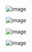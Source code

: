 

![image](https://github.com/Ojas13-git/jiffy-frontend-task/assets/79032848/8a14edac-76b3-452f-b95f-af8b3e9caf1e)

![image](https://github.com/Ojas13-git/jiffy-frontend-task/assets/79032848/e431502b-72e4-4fa7-9ef1-459c485e8843)

![image](https://github.com/Ojas13-git/jiffy-frontend-task/assets/79032848/ea77e325-a387-43b0-a744-89f4181f2f2b)

![image](https://github.com/Ojas13-git/jiffy-frontend-task/assets/79032848/f0ec91f0-e826-4a68-990c-17b78308bb52)

